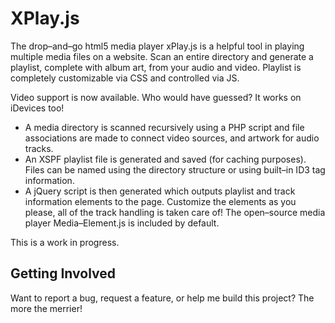 XPlay.js
========

The drop–and–go html5 media player
xPlay.js is a helpful tool in playing multiple media files on a website. Scan an entire directory and generate a playlist, complete with album art, from your audio and video. Playlist is completely customizable via CSS and controlled via JS.

Video support is now available. Who would have guessed? It works on iDevices too!

* A media directory is scanned recursively using a PHP script and file associations are made to connect video sources, and artwork for audio tracks.
* An XSPF playlist file is generated and saved (for caching purposes). Files can be named using the directory structure or using built–in ID3 tag information.
* A jQuery script is then generated which outputs playlist and track information elements to the page. Customize the elements as you please, all of the track handling is taken care of!
The open–source media player Media–Element.js is included by default.

This is a work in progress.

## Getting Involved

Want to report a bug, request a feature, or help me build this project? The more the merrier!
